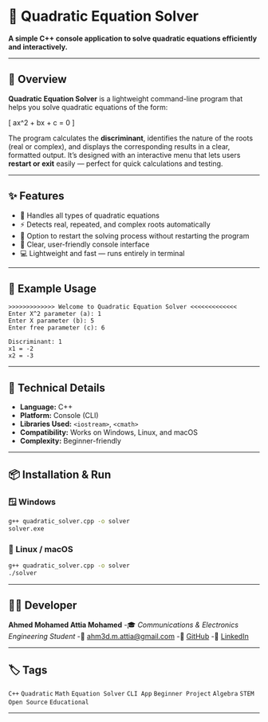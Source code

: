 # 🧮 Quadratic Equation Solver

**A simple C++ console application to solve quadratic equations efficiently and interactively.**

---

## 🧠 Overview

**Quadratic Equation Solver** is a lightweight command-line program that helps you solve quadratic equations of the form:

[
ax^2 + bx + c = 0
]

The program calculates the **discriminant**, identifies the nature of the roots (real or complex), and displays the corresponding results in a clear, formatted output.
It’s designed with an interactive menu that lets users **restart or exit** easily — perfect for quick calculations and testing.

---

## ✨ Features

* 🧩 Handles all types of quadratic equations
* ⚡ Detects real, repeated, and complex roots automatically
* 🔁 Option to restart the solving process without restarting the program
* 💬 Clear, user-friendly console interface
* 💻 Lightweight and fast — runs entirely in terminal

---

## 🧪 Example Usage

```
>>>>>>>>>>>>> Welcome to Quadratic Equation Solver <<<<<<<<<<<<<
Enter X^2 parameter (a): 1
Enter X parameter (b): 5
Enter free parameter (c): 6

Discriminant: 1
x1 = -2
x2 = -3
```

---

## 🧩 Technical Details

* **Language:** C++
* **Platform:** Console (CLI)
* **Libraries Used:** `<iostream>`, `<cmath>`
* **Compatibility:** Works on Windows, Linux, and macOS
* **Complexity:** Beginner-friendly

---

## 📦 Installation & Run

### 🪟 Windows

```bash
g++ quadratic_solver.cpp -o solver
solver.exe
```

### 🐧 Linux / macOS

```bash
g++ quadratic_solver.cpp -o solver
./solver
```

---

## 👨‍💻 Developer

**Ahmed Mohamed Attia Mohamed**
-🎓 *Communications & Electronics Engineering Student*
-📧 [ahm3d.m.attia@gmail.com](mailto:ahm3d.m.attia@gmail.com)
-🔗 [GitHub](https://github.com/Ahm3d0x)
-🔗 [LinkedIn](https://www.linkedin.com/in/ahmed-m-attia-757aa6292/)

---

## 🏷️ Tags

`C++` `Quadratic` `Math` `Equation Solver` `CLI App` `Beginner Project` `Algebra` `STEM` `Open Source` `Educational`

---

